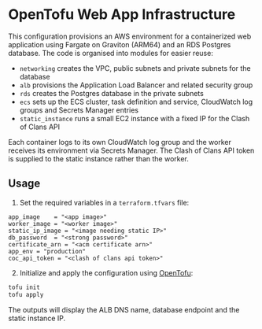 # OpenTofu Web App Infrastructure

This configuration provisions an AWS environment for a containerized web application using Fargate on Graviton (ARM64) and an RDS Postgres database. The code is organised into modules for easier reuse:

- `networking` creates the VPC, public subnets and private subnets for the database
- `alb` provisions the Application Load Balancer and related security group
- `rds` creates the Postgres database in the private subnets
- `ecs` sets up the ECS cluster, task definition and service, CloudWatch log groups and Secrets Manager entries
- `static_instance` runs a small EC2 instance with a fixed IP for the Clash of Clans API

Each container logs to its own CloudWatch log group and the worker receives its environment via Secrets Manager. The Clash of Clans API token is supplied to the static instance rather than the worker.

## Usage
1. Set the required variables in a `terraform.tfvars` file:

```hcl
app_image    = "<app image>"
worker_image = "<worker image>"
static_ip_image = "<image needing static IP>"
db_password  = "<strong password>"
certificate_arn = "<acm certificate arn>"
app_env = "production"
coc_api_token = "<clash of clans api token>"
```

2. Initialize and apply the configuration using [OpenTofu](https://opentofu.org/):

```bash
tofu init
tofu apply
```

The outputs will display the ALB DNS name, database endpoint and the static instance IP.
